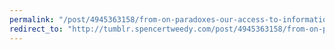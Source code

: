 ```yaml
---
permalink: "/post/4945363158/from-on-paradoxes-our-access-to-information-has"
redirect_to: "http://tumblr.spencertweedy.com/post/4945363158/from-on-paradoxes-our-access-to-information-has"
---
```

